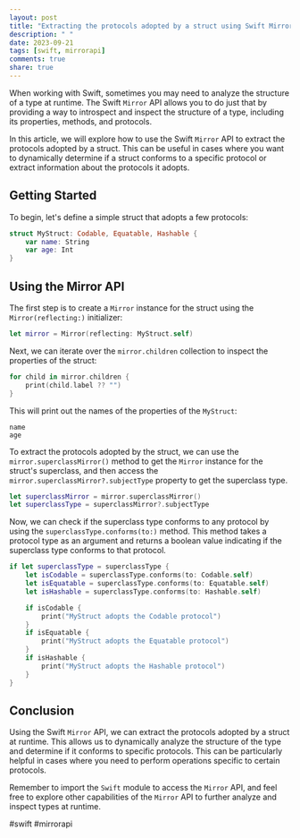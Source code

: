 ```yaml
---
layout: post
title: "Extracting the protocols adopted by a struct using Swift Mirror API"
description: " "
date: 2023-09-21
tags: [swift, mirrorapi]
comments: true
share: true
---
```


When working with Swift, sometimes you may need to analyze the structure of a type at runtime. The Swift `Mirror` API allows you to do just that by providing a way to introspect and inspect the structure of a type, including its properties, methods, and protocols.

In this article, we will explore how to use the Swift `Mirror` API to extract the protocols adopted by a struct. This can be useful in cases where you want to dynamically determine if a struct conforms to a specific protocol or extract information about the protocols it adopts.

## Getting Started

To begin, let's define a simple struct that adopts a few protocols:

```swift
struct MyStruct: Codable, Equatable, Hashable {
    var name: String
    var age: Int
}
```

## Using the Mirror API

The first step is to create a `Mirror` instance for the struct using the `Mirror(reflecting:)` initializer:

```swift
let mirror = Mirror(reflecting: MyStruct.self)
```

Next, we can iterate over the `mirror.children` collection to inspect the properties of the struct:

```swift
for child in mirror.children {
    print(child.label ?? "")
}
```

This will print out the names of the properties of the `MyStruct`:

```
name
age
```

To extract the protocols adopted by the struct, we can use the `mirror.superclassMirror()` method to get the `Mirror` instance for the struct's superclass, and then access the `mirror.superclassMirror?.subjectType` property to get the superclass type.

```swift
let superclassMirror = mirror.superclassMirror()
let superclassType = superclassMirror?.subjectType
```

Now, we can check if the superclass type conforms to any protocol by using the `superclassType.conforms(to:)` method. This method takes a protocol type as an argument and returns a boolean value indicating if the superclass type conforms to that protocol.

```swift
if let superclassType = superclassType {
    let isCodable = superclassType.conforms(to: Codable.self)
    let isEquatable = superclassType.conforms(to: Equatable.self)
    let isHashable = superclassType.conforms(to: Hashable.self)

    if isCodable {
        print("MyStruct adopts the Codable protocol")
    }
    if isEquatable {
        print("MyStruct adopts the Equatable protocol")
    }
    if isHashable {
        print("MyStruct adopts the Hashable protocol")
    }
}
```

## Conclusion

Using the Swift `Mirror` API, we can extract the protocols adopted by a struct at runtime. This allows us to dynamically analyze the structure of the type and determine if it conforms to specific protocols. This can be particularly helpful in cases where you need to perform operations specific to certain protocols.

Remember to import the `Swift` module to access the `Mirror` API, and feel free to explore other capabilities of the `Mirror` API to further analyze and inspect types at runtime.

#swift #mirrorapi
